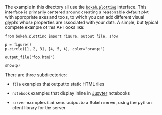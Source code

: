 The example in this directory all use the [`bokeh.plotting`](https://bokeh.pydata.org/en/latest/docs/user_guide/plotting.html)
interface. This interface is primarily centered around creating a reasonable default plot with
appropriate axes and tools, to which you can add different visual glyphs whose properties are
associated with your data. A simple, but typical complete example of this API looks like:

    from bokeh.plotting import figure, output_file, show

    p = figure()
    p.circle([1, 2, 3], [4, 5, 6], color="orange")

    output_file("foo.html")

    show(p)

There are three subdirectories:

* `file` examples that output to static HTML files

* `notebook` examples that display inline in [Jupyter](http://jupyter.org) notebooks

* `server` examples that send output to a Bokeh server, using the python client library for the server
